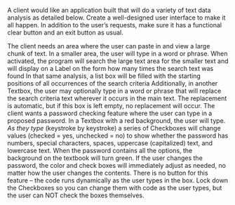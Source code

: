  A client would like an application built that will do a variety of text data analysis as detailed below.  Create a well-designed user interface to make it all happen. In addition to the user’s requests, make sure it has a functional clear button and an exit button as usual.

The client needs an area where the user can paste in and view a large chunk of text.  In a smaller area, the user will type in a word or phrase.  When activated, the program will search the large text area for the smaller text and will display on a Label on the form how many times the search text was found
In that same analysis, a list box will be filled with the starting positions of all occurrences of the search criteria
Additionally, in another Textbox, the user may optionally type in a word or phrase that will replace the search criteria text wherever it occurs in the main text.  The replacement is automatic, but if this box is left empty, no replacement will occur.
The client wants a password checking feature where the user can type in a proposed password.  In a Textbox with a red background, the user will type.  *As they type* (keystroke by keystroke) a series of Checkboxes will change values (checked = yes, unchecked = no) to show whether the password has numbers, special characters, spaces, uppercase (capitalized) text, and lowercase text.  When the password contains all the options, the background on the textbook will turn green. If the user changes the password, the color and check boxes will immediately adjust as needed, no matter how the user changes the contents.  There is no button for this feature – the code runs dynamically as the user types in the box.  Lock down the Checkboxes so you can change them with code as the user types, but the user can NOT check the boxes themselves.
